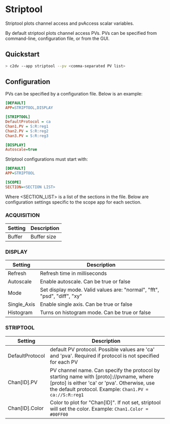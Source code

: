 # Striptool

Striptool plots channel access and pvAccess scalar variables.

By default striptool plots channel access PVs.  PVs can be specified from command-line, configuration file, or from the GUI.

## Quickstart
```bash
> c2dv --app striptool --pv <comma-separated PV list>
```

## Configuration
PVs can be specified by a configuration file. Below is an example:
```ini
[DEFAULT]
APP=STRIPTOOL,DISPLAY

[STRIPTOOL]
DefaultProtocol = ca
Chan1.PV = S:R:reg1
Chan2.PV = S:R:reg2
Chan3.PV = S:R:reg3

[DISPLAY]
Autoscale=true
```
Striptool configurations must start with:

```ini
[DEFAULT]
APP=STRIPTOOL

[SCOPE]
SECTION=<SECTION LIST>
```
Where <SECTION_LIST> is a list of the sections in the file. Below are configuration settings specific to the scope app for each section.

### ACQUISITION
| Setting | Description
|---|---|
|Buffer| Buffer size |

### DISPLAY
| Setting | Description |
|---|---|
|Refresh| Refresh time in milliseconds |
|Autoscale | Enable autoscale. Can be true or false| 
|Mode| Set display mode.  Valid values are: "normal", "fft", "psd", "diff", "xy"|
|Single\_Axis| Enable single axis. Can be true or false |
|Histogram | Turns on histogram mode. Can be true or false |

### STRIPTOOL
| Setting | Description 
|---|---|
| DefaultProtocol | default PV protocol.  Possible values are 'ca' and 'pva'. Required if protocol is not specified for each PV |
| Chan[ID].PV | PV channel name.  Can specify the protocol by starting name with [proto]://pvname, where [proto] is either 'ca' or 'pva'. Otherwise, use the default protocol. Example: `Chan1.PV = ca://S:R:reg1` |
| Chan[ID].Color | Color to plot for "Chan[ID]". If not set, striptool will set the color. Example: `Chan1.Color = #00FF00` |



